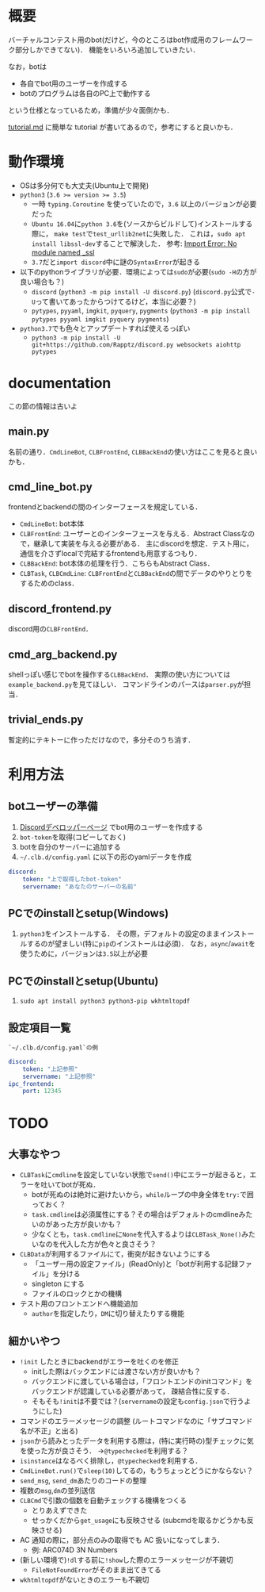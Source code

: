 # 概要
バーチャルコンテスト用のbot(だけど，今のところはbot作成用のフレームワーク部分しかできてない)．
機能をいろいろ追加していきたい．

なお，botは

- 各自でbot用のユーザーを作成する
- botのプログラムは各自のPC上で動作する

という仕様となっているため，準備が少々面倒かも．

[tutorial.md](doc/tutorial.md) に簡単な tutorial が書いてあるので，参考にすると良いかも．

# 動作環境
- OSは多分何でも大丈夫(Ubuntu上で開発)
- `python3` (`3.6 >= version >= 3.5`)
    * 一時 `typing.Coroutine` を使っていたので，`3.6` 以上のバージョンが必要だった
    * `Ubuntu 16.04`に`python 3.6`を(ソースからビルドして)インストールする際に，
      `make test`で`test_urllib2net`に失敗した．
      これは，`sudo apt install libssl-dev`することで解決した．
      参考: [Import Error: No module named _ssl](https://stackoverflow.com/questions/5128845/importerror-no-module-named-ssl)
    * `3.7`だと`import discord`中に謎の`SyntaxError`が起きる
- 以下のpythonライブラリが必要．環境によっては`sudo`が必要(`sudo -H`の方が良い場合も？)
    * `discord` (`python3 -m pip install -U discord.py`)
    (`discord.py`公式で`-U`って書いてあったからつけてるけど，本当に必要？)
    * `pytypes`, `pyyaml`, `imgkit`, `pyquery`, `pygments`
    (`python3 -m pip install pytypes pyyaml imgkit pyquery pygments`)
- `python3.7`でも色々とアップデートすれば使えるっぽい
    * `python3 -m pip install -U git+https://github.com/Rapptz/discord.py websockets aiohttp pytypes`

# documentation
この節の情報は古いよ

## main.py
名前の通り．`CmdLineBot`, `CLBFrontEnd`, `CLBBackEnd`の使い方はここを見ると良いかも．

## cmd_line_bot.py
frontendとbackendの間のインターフェースを規定している．
- `CmdLineBot`: bot本体
-  `CLBFrontEnd`: ユーザーとのインターフェースを与える．Abstract Classなので，継承して実装を与える必要がある．
   主にdiscordを想定．テスト用に，通信を介さずlocalで完結するfrontendも用意するつもり．
-  `CLBBackEnd`: bot本体の処理を行う．こちらもAbstract Class．
-  `CLBTask`, `CLBCmdLine`: `CLBFrontEnd`と`CLBBackEnd`の間でデータのやりとりをするためのclass．

## discord_frontend.py
discord用の`CLBFrontEnd`．

## cmd_arg_backend.py
shellっぽい感じでbotを操作する`CLBBackEnd`．
実際の使い方については`example_backend.py`を見てほしい．
コマンドラインのパースは`parser.py`が担当．

## trivial_ends.py
暫定的にテキトーに作っただけなので，多分そのうち消す．

# 利用方法
## botユーザーの準備
1. [Discordデベロッパーページ](https://discordapp.com/developers/applications/me)
   でbot用のユーザーを作成する
2. `bot-token`を取得(コピーしておく)
3. botを自分のサーバーに追加する
4. `~/.clb.d/config.yaml` に以下の形のyamlデータを作成
```yaml
discord:
    token: "上で取得したbot-token"
    servername: "あなたのサーバーの名前"
```

## PCでのinstallとsetup(Windows)
1. `python3`をインストールする．
   その際，デフォルトの設定のままインストールするのが望ましい(特に`pip`のインストールは必須)．
   なお，`async`/`await`を使うために，バージョンは`3.5`以上が必要

## PCでのinstallとsetup(Ubuntu)
1. `sudo apt install python3 python3-pip wkhtmltopdf`

## 設定項目一覧
    `~/.clb.d/config.yaml`の例
```yaml
discord:
    token: "上記参照"
    servername: "上記参照"
ipc_frontend:
    port: 12345
```

# TODO
## 大事なやつ
- `CLBTask`に`cmdline`を設定していない状態で`send()`中にエラーが起きると，エラーを吐いてbotが死ぬ．
    * botが死ぬのは絶対に避けたいから，`while`ループの中身全体を`try:`で囲っておく？
    * `task.cmdline`は必須属性にする？その場合はデフォルトのcmdlineみたいのがあった方が良いかも？
    * 少なくとも，`task.cmdline`に`None`を代入するよりは`CLBTask_None()`みたいなのを代入した方が色々と良さそう？
- `CLBData`が利用するファイルにて，衝突が起きないようにする
    * 「ユーザー用の設定ファイル」(ReadOnly)と「botが利用する記録ファイル」を分ける
    * singleton にする
    * ファイルのロックとかの機構
- テスト用のフロントエンドへ機能追加
    * `author`を指定したり，`DM`に切り替えたりする機能

## 細かいやつ
- `!init` したときにbackendがエラーを吐くのを修正
    * initした際はバックエンドには渡さない方が良いかも？
    * バックエンドに渡している場合は，「フロントエンドのinitコマンド」をバックエンドが認識している必要があって，
      疎結合性に反する．
    * そもそも`!init`は不要では？(`servername`の設定も`config.json`で行うようにした)
- コマンドのエラーメッセージの調整
  (ルートコマンドなのに「サブコマンド名が不正」と出る)
- `json`から読みとったデータを利用する際は，(特に実行時の)型チェックに気を使った方が良さそう．
  →`@typechecked`を利用する？
- `isinstance`はなるべく排除し，`@typechecked`を利用する．
- `CmdLineBot.run()`で`sleep(10)`してるの，もうちょっとどうにかならない？
- `send_msg`, `send_dm`あたりのコードの整理
- 複数の`msg`,`dm`の並列送信
- `CLBCmd`で引数の個数を自動チェックする機構をつくる
    * とりあえずできた
    * せっかくだから`get_usage`にも反映させる (subcmdを取るかどうかも反映させる)
- AC 通知の際に，部分点のみの取得でも AC 扱いになってしまう．
    * 例: ARC074D 3N Numbers
- (新しい環境で)`!dl`する前に`!show`した際のエラーメッセージが不親切
    * `FileNotFoundError`がそのまま出てきてる
- `wkhtmltopdf`がないときのエラーも不親切
